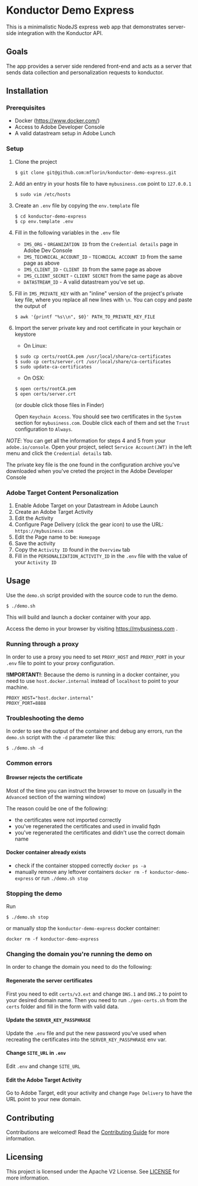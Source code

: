 # Konductor Demo Express

This is a minimalistic NodeJS express web app that demonstrates server-side 
integration with the Konductor API.

## Goals

The app provides a server side rendered front-end and acts as a server that sends data collection and
personalization requests to konductor.

## Installation

### Prerequisites

- Docker (https://www.docker.com/)
- Access to Adobe Developer Console
- A valid datastream setup in Adobe Lunch

### Setup

1. Clone the project
    ```shell
    $ git clone git@github.com:mflorin/konductor-demo-express.git
    ```
2. Add an entry in your hosts file to have `mybusiness.com` point to `127.0.0.1`
    ```shell
    $ sudo vim /etc/hosts
    ```
3. Create an `.env` file by copying the `env.template` file
    ```shell
    $ cd konductor-demo-express
    $ cp env.template .env
    ```
4. Fill in the following variables in the `.env` file 
    - `IMS_ORG` - `ORGANIZATION ID` from the `Credential details` page in Adobe Dev Console
    - `IMS_TECHNICAL_ACCOUNT_ID` - `TECHNICAL ACCOUNT ID` from the same page as above
    - `IMS_CLIENT_ID` - `CLIENT ID` from the same page as above
    - `IMS_CLIENT_SECRET` - `CLIENT SECRET` from the same page as above
    - `DATASTREAM_ID` - A valid datastream you've set up.

5. Fill in `IMS_PRIVATE_KEY` with an "inline" version of the project's private key file, where you replace all new lines with `\n`.
You can copy and paste the output of 
    ```shell
    $ awk '{printf "%s\\n", $0}' PATH_TO_PRIVATE_KEY_FILE
    ```

6. Import the server private key and root certificate in your keychain or keystore
    - On Linux:
    ```shell
    $ sudo cp certs/rootCA.pem /usr/local/share/ca-certificates
    $ sudo cp certs/server.crt /usr/local/share/ca-certificates
    $ sudo update-ca-certificates
    ```
    - On OSX:
    ```shell
    $ open certs/rootCA.pem
    $ open certs/server.crt
    ```
    (or double click those files in Finder)
   
    Open `Keychain Access`. You should see two certificates in the `System` section for 
    `mybusiness.com`. Double click each of them and set the `Trust` configuration to `Always`. 

*NOTE*: You can get all the information for steps 4 and 5 from your `adobe.io/console`.
Open your project, select `Service Account(JWT)` in the left menu and click the `Credential details` tab.

The private key file is the one found in the configuration archive you've downloaded
when you've creted the project in the Adobe Developer Console

### Adobe Target Content Personalization

1. Enable Adobe Target on your Datastream in Adobe Launch
2. Create an Adobe Target Activity
3. Edit the Activity
4. Configure Page Delivery (click the gear icon) to use the URL: `https://mybusiness.com`
5. Edit the Page name to be: `Homepage`
6. Save the activity
7. Copy the `Activity ID` found in the `Overview` tab
8. Fill in the `PERSONALIZATION_ACTIVITY_ID` in the `.env` file with the value of your `Activity ID`

## Usage

Use the `demo.sh` script provided with the source code to run the demo.
```shell
$ ./demo.sh
```

This will build and launch a docker container with your app.

Access the demo in your browser by visiting https://mybusiness.com .

### Running through a proxy

In order to use a proxy you need to set `PROXY_HOST` and `PROXY_PORT` in your `.env` file to point to your proxy configuration.

**!IMPORTANT!**: Because the demo is running in a docker container, you need to use `host.docker.internal` instead
of `localhost` to point to your machine.

```dotenv
PROXY_HOST="host.docker.internal"
PROXY_PORT=8888
```

### Troubleshooting the demo

In order to see the output of the container and debug any errors, run the 
`demo.sh` script with the `-d` parameter like this:

```shell
$ ./demo.sh -d
```

### Common errors

#### Browser rejects the certificate

Most of the time you can instruct the browser to move on (usually in the `Advanced` section of the warning window)

The reason could be one of the following:
- the certificates were not imported correctly
- you've regenerated the certificates and used in invalid fqdn
- you've regenerated the certificates and didn't use the correct domain name

#### Docker container already exists

- check if the container stopped correctly `docker ps -a`
- manually remove any leftover containers `docker rm -f konductor-demo-express` or run `./demo.sh stop`

### Stopping the demo

Run
```shell
$ ./demo.sh stop
```

or manually stop the `konductor-demo-express` docker container:

```shell
docker rm -f konductor-demo-express
```

### Changing the domain you're running the demo on

In order to change the domain you need to do the following:

#### Regenerate the server certificates

First you need to edit `certs/v3.ext` and change `DNS.1` and `DNS.2` to point to your desired domain name.
Then you need to run `./gen-certs.sh` from the `certs` folder and fill in the form with valid data.

#### Update the `SERVER_KEY_PASSPHRASE`

Update the `.env` file and put the new password you've used when recreating the certificates into
the `SERVER_KEY_PASSPHRASE` env var.

#### Change `SITE_URL` in `.env`

Edit `.env` and change `SITE_URL`

#### Edit the Adobe Target Activity

Go to Adobe Target, edit your activity and change `Page Delivery` to have the URL point to your new domain.

## Contributing

Contributions are welcomed! Read the [Contributing Guide](./.github/CONTRIBUTING.md) for more information.

## Licensing

This project is licensed under the Apache V2 License. See [LICENSE](LICENSE) for more information.